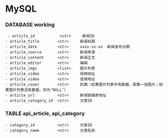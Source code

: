 # MySQL
### DATABASE working
     - article_id           <str>     新闻ID
    - article_title        <str>     新闻标题
    - article_date         <str>     xxxx-xx-xx  新闻发布日期
    - article_source       <str>     新闻来源
    - article_content      <str>     新闻正文
    - article_editor       <str>     编辑
    - article_imgs         <list>    图片列表
    - article_video        <str>     视频地址
    - article_video        <str>     音频地址
    - article_cover        <str>     封面（如果图片列表中有数据，取第一张图片；如果图片列表没有数据，则为‘NULL’）
    - article_url          <str>     新闻链接原地址
    - article_category_id  <str>     分类ID
### TABLE api_article, api_category
    - category_id          <str>     分类ID
    - category_name        <str>     分类名称
